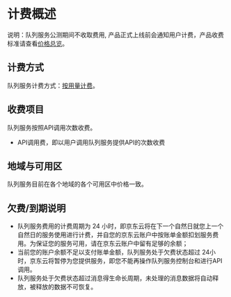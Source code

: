 # 计费概述

说明：队列服务公测期间不收取费用, 产品正式上线前会通知用户计费，产品收费标准请查看[价格总览](../Price-overview.md)。

## 计费方式

队列服务计费方式：[按用量计费](http://docs.jdcloud.com/cn/billing/pay-as-you-go)。

## 收费项目

队列服务按照API调用次数收费。

- API调用费，即以用户调用队列服务提供API的次数收费

## 地域与可用区

队列服务目前在各个地域的各个可用区中价格一致。

## 欠费/到期说明

- 队列服务费用的计费周期为 24 小时，即京东云将在下一个自然日就您上一个自然日的服务使用进行计费，并自您的京东云账户中按账单金额扣划服务费用。为保证您的服务可用，请在京东云账户中留有足够的余额；
- 当前您的账户余额不足以支付账单金额，队列服务处于欠费状态超过 24小时，京东云将暂停为您提供服务，即您不能再操作队列服务控制台和进行API 调用。
- 队列服务处于欠费状态超过消息得生命长周期，未处理的消息数据将自动释放，被释放的数据不可恢复。 
